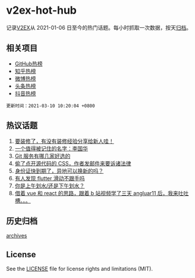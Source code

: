 # v2ex-hot-hub

 记录[V2EX](https://www.v2ex.com/)从 2021-01-06 日至今的热门话题。每小时抓取一次数据，按天[归档](archives)。
 
 ## 相关项目

- [GitHub热榜](https://github.com/lonnyzhang423/github-hot-hub)
- [知乎热榜](https://github.com/lonnyzhang423/zhihu-hot-hub)
- [微博热榜](https://github.com/lonnyzhang423/weibo-hot-hub)
- [头条热榜](https://github.com/lonnyzhang423/toutiao-hot-hub)
- [抖音热榜](https://github.com/lonnyzhang423/douyin-hot-hub)


 `更新时间：2021-03-10 10:20:04 +0800`

## 热议话题

1. [要装修了，有没有装修经验分享给新人哇！](https://www.v2ex.com/t/759859)
1. [一个值得被记住的名字：李国华](https://www.v2ex.com/t/760143)
1. [Git 服务有哪几家好选的](https://www.v2ex.com/t/759966)
1. [偷了点开源代码的 CSS，作者发邮件来要诉诸法律](https://www.v2ex.com/t/759932)
1. [身份证快到期了，异地可以换新的吗？](https://www.v2ex.com/t/759929)
1. [有人发现 flutter 滑动不跟手吗](https://www.v2ex.com/t/759885)
1. [你是上午划水/还是下午划水？](https://www.v2ex.com/t/759971)
1. [借着 vue 和 react 的思路，跟着 b 站视频学了三天 angluar11 后，我来吐吐槽。。。](https://www.v2ex.com/t/759986)

## 历史归档

[archives](archives)

## License

See the [LICENSE](LICENSE) file for license rights and limitations (MIT).
